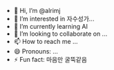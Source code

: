 - 👋 Hi, I’m @alrimj
- 👀 I’m interested in 자수성가...
- 🌱 I’m currently learning AI
- 💞️ I’m looking to collaborate on ...
- 📫 How to reach me ...
- 😄 Pronouns: ...
- ⚡ Fun fact: 마음만 굴뚝같음

<!---
alrimj/alrimj is a ✨ special ✨ repository because its `README.md` (this file) appears on your GitHub profile.
You can click the Preview link to take a look at your changes.
--->
